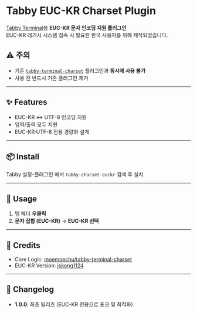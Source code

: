 # Tabby EUC-KR Charset Plugin

[Tabby Terminal](https://tabby.sh/)용 **EUC-KR 문자 인코딩 지원 플러그인**  
EUC-KR 레거시 시스템 접속 시 필요한 한국 사용자를 위해 제작되었습니다.

## ⚠️ 주의
- 기존 [`tabby-terminal-charset`](https://github.com/moemoechu/tabby-terminal-charset) 플러그인과 **동시에 사용 불가**  
- 사용 전 반드시 기존 플러그인 제거

---

## ✨ Features
- EUC-KR ↔ UTF-8 인코딩 지원
- 입력/출력 모두 지원
- EUC-KR·UTF-8 전용 경량화 설계

---

## 📦 Install
Tabby 설정-플러그인 에서 `tabby-charset-euckr` 검색 후 설치

---

## 🔧 Usage
1. 탭 헤더 **우클릭**
2. **문자 집합 (EUC-KR)** → **EUC-KR 선택**

---

## 🙏 Credits
- Core Logic: [moemoechu/tabby-terminal-charset](https://github.com/moemoechu/tabby-terminal-charset)
- EUC-KR Version: [jskong1124](https://github.com/jskong1124)

---

## 📜 Changelog
- **1.0.0**: 최초 릴리즈 (EUC-KR 전용으로 포크 및 최적화)

